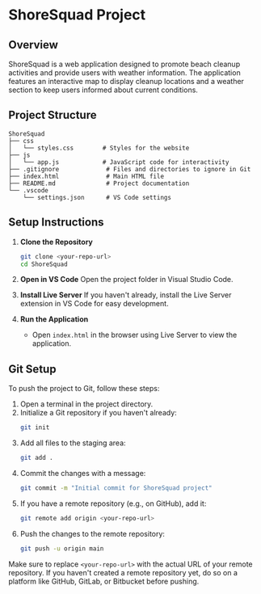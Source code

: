 # ShoreSquad Project

## Overview
ShoreSquad is a web application designed to promote beach cleanup activities and provide users with weather information. The application features an interactive map to display cleanup locations and a weather section to keep users informed about current conditions.

## Project Structure
```
ShoreSquad
├── css
│   └── styles.css        # Styles for the website
├── js
│   └── app.js            # JavaScript code for interactivity
├── .gitignore             # Files and directories to ignore in Git
├── index.html             # Main HTML file
├── README.md              # Project documentation
└── .vscode
    └── settings.json      # VS Code settings
```

## Setup Instructions

1. **Clone the Repository**
   ```bash
   git clone <your-repo-url>
   cd ShoreSquad
   ```

2. **Open in VS Code**
   Open the project folder in Visual Studio Code.

3. **Install Live Server**
   If you haven't already, install the Live Server extension in VS Code for easy development.

4. **Run the Application**
   - Open `index.html` in the browser using Live Server to view the application.

## Git Setup

To push the project to Git, follow these steps:

1. Open a terminal in the project directory.
2. Initialize a Git repository if you haven't already:
   ```bash
   git init
   ```
3. Add all files to the staging area:
   ```bash
   git add .
   ```
4. Commit the changes with a message:
   ```bash
   git commit -m "Initial commit for ShoreSquad project"
   ```
5. If you have a remote repository (e.g., on GitHub), add it:
   ```bash
   git remote add origin <your-repo-url>
   ```
6. Push the changes to the remote repository:
   ```bash
   git push -u origin main
   ```

Make sure to replace `<your-repo-url>` with the actual URL of your remote repository. If you haven't created a remote repository yet, do so on a platform like GitHub, GitLab, or Bitbucket before pushing.